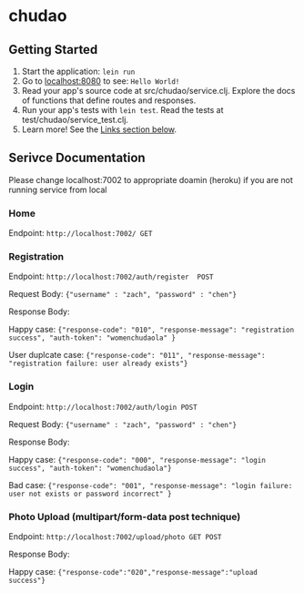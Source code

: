 # chudao

## Getting Started

1. Start the application: `lein run`
2. Go to [localhost:8080](http://localhost:8080/) to see: `Hello World!`
3. Read your app's source code at src/chudao/service.clj. Explore the docs of functions
   that define routes and responses.
4. Run your app's tests with `lein test`. Read the tests at test/chudao/service_test.clj.
5. Learn more! See the [Links section below](#links).

## Serivce Documentation
Please change localhost:7002 to appropriate doamin (heroku) if you are not running service from local

### Home 
Endpoint: `http://localhost:7002/ GET`

### Registration
Endpoint: `http://localhost:7002/auth/register  POST`

Request Body: `{"username" : "zach", "password" : "chen"}`

Response Body: 

Happy case: `{"response-code": "010", "response-message": "registration success", "auth-token": "womenchudaola" }`

User duplcate case: `{"response-code": "011", "response-message": "registration failure: user already exists"}`

### Login
Endpoint: `http://localhost:7002/auth/login POST`

Request Body: `{"username" : "zach", "password" : "chen"}`

Response Body: 

Happy case: `{"response-code": "000", "response-message": "login success", "auth-token": "womenchudaola"}`

Bad case: `{"response-code": "001", "response-message": "login failure: user not exists or password incorrect" }`

### Photo Upload (multipart/form-data post technique)
Endpoint: `http://localhost:7002/upload/photo GET POST`

Response Body: 

Happy case: `{"response-code":"020","response-message":"upload success"}`


